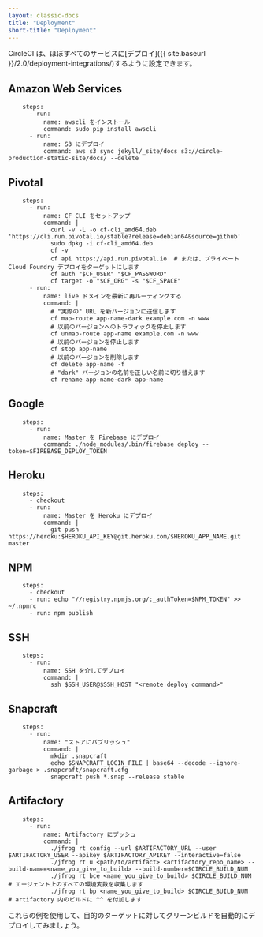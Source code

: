 ```yaml
---
layout: classic-docs
title: "Deployment"
short-title: "Deployment"
---
```


CircleCI は、ほぼすべてのサービスに[デプロイ]({{ site.baseurl }}/2.0/deployment-integrations/)するように設定できます。

## Amazon Web Services

        steps:
          - run:
              name: awscli をインストール
              command: sudo pip install awscli
          - run:
              name: S3 にデプロイ
              command: aws s3 sync jekyll/_site/docs s3://circle-production-static-site/docs/ --delete
    

## Pivotal

        steps:
          - run:
              name: CF CLI をセットアップ
              command: |
                curl -v -L -o cf-cli_amd64.deb 'https://cli.run.pivotal.io/stable?release=debian64&source=github'
                sudo dpkg -i cf-cli_amd64.deb
                cf -v
                cf api https://api.run.pivotal.io  # または、プライベート Cloud Foundry デプロイをターゲットにします
                cf auth "$CF_USER" "$CF_PASSWORD"
                cf target -o "$CF_ORG" -s "$CF_SPACE"
          - run:
              name: live ドメインを最新に再ルーティングする
              command: |
                # "実際の" URL を新バージョンに送信します
                cf map-route app-name-dark example.com -n www
                # 以前のバージョンへのトラフィックを停止します
                cf unmap-route app-name example.com -n www
                # 以前のバージョンを停止します
                cf stop app-name
                # 以前のバージョンを削除します
                cf delete app-name -f
                # "dark" バージョンの名前を正しい名前に切り替えます
                cf rename app-name-dark app-name      
    

## Google

        steps:
          - run:
              name: Master を Firebase にデプロイ
              command: ./node_modules/.bin/firebase deploy --token=$FIREBASE_DEPLOY_TOKEN
    

## Heroku

        steps:
          - checkout
          - run:
              name: Master を Heroku にデプロイ
              command: |
                git push https://heroku:$HEROKU_API_KEY@git.heroku.com/$HEROKU_APP_NAME.git master
    

## NPM

        steps:
          - checkout
          - run: echo "//registry.npmjs.org/:_authToken=$NPM_TOKEN" >> ~/.npmrc
          - run: npm publish
    

## SSH

        steps:
          - run:
              name: SSH を介してデプロイ
              command: |
                ssh $SSH_USER@$SSH_HOST "<remote deploy command>"
    

## Snapcraft

        steps:
          - run:
              name: "ストアにパブリッシュ"
              command: |
                mkdir .snapcraft
                echo $SNAPCRAFT_LOGIN_FILE | base64 --decode --ignore-garbage > .snapcraft/snapcraft.cfg
                snapcraft push *.snap --release stable
    

## Artifactory

        steps:
          - run:
              name: Artifactory にプッシュ
              command: |
                ./jfrog rt config --url $ARTIFACTORY_URL --user $ARTIFACTORY_USER --apikey $ARTIFACTORY_APIKEY --interactive=false
                ./jfrog rt u <path/to/artifact> <artifactory_repo_name> --build-name=<name_you_give_to_build> --build-number=$CIRCLE_BUILD_NUM
                ./jfrog rt bce <name_you_give_to_build> $CIRCLE_BUILD_NUM  # エージェント上のすべての環境変数を収集します
                ./jfrog rt bp <name_you_give_to_build> $CIRCLE_BUILD_NUM  # artifactory 内のビルドに ^^ を付加します
    

これらの例を使用して、目的のターゲットに対してグリーンビルドを自動的にデプロイしてみましょう。